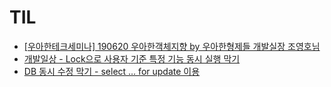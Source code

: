 # TIL
- [[우아한테크세미나] 190620 우아한객체지향 by 우아한형제들 개발실장 조영호님](https://www.youtube.com/watch?v=dJ5C4qRqAgA&t=3980s&ab_channel=%EC%9A%B0%EC%95%84%ED%95%9C%ED%85%8C%ED%81%AC)
- [개발일상 - Lock으로 사용자 기준 특정 기능 동시 실행 막기](https://www.youtube.com/watch?v=0RLuqrmOrR4&ab_channel=%EC%B5%9C%EB%B2%94%EA%B7%A0)
- [DB 동시 수정 막기 - select … for update 이용](https://www.youtube.com/watch?v=rdbCwjct7h0&ab_channel=%EC%B5%9C%EB%B2%94%EA%B7%A0)